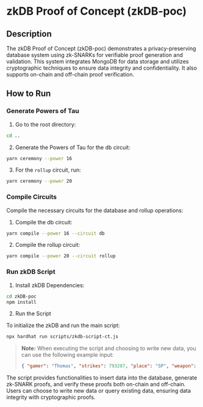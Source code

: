 # zkDB Proof of Concept (zkDB-poc)

## Description
The zkDB Proof of Concept (zkDB-poc) demonstrates a privacy-preserving database system using zk-SNARKs for verifiable proof generation and validation. This system integrates MongoDB for data storage and utilizes cryptographic techniques to ensure data integrity and confidentiality. It also supports on-chain and off-chain proof verification.

## How to Run

### Generate Powers of Tau

1. Go to the root directory:

```bash
cd ..
```

2. Generate the Powers of Tau for the db circuit:

```bash
yarn ceremony --power 16
```

3. For the `rollup` circuit, run:

```bash
yarn ceremony --power 20
```

### Compile Circuits

Compile the necessary circuits for the database and rollup operations:

1. Compile the db circuit:

```bash
yarn compile --power 16 --circuit db
```

2. Compile the rollup circuit:

```bash
yarn compile --power 20 --circuit rollup
```

### Run zkDB Script

1. Install zkDB Dependencies:

```bash
cd zkDB-poc
npm install
```

2. Run the Script

To initialize the zkDB and run the main script:

```bash
npx hardhat run scripts/zkdb-script-ct.js
```

> **Note:**
> When executing the script and choosing to write new data, you can use the following example input:
> ```json
> { "gamer": "Thomas", "strikes": 793287, "place": "SP", "weapon": "AK-47", "place2": "Y"}
> ```

The script provides functionalities to insert data into the database, generate zk-SNARK proofs, and verify these proofs both on-chain and off-chain. Users can choose to write new data or query existing data, ensuring data integrity with cryptographic proofs.